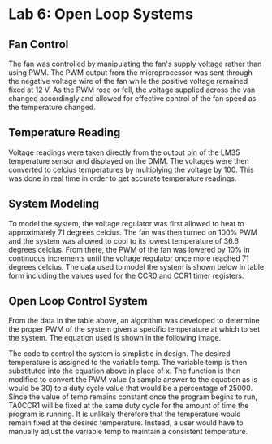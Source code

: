 # Lab 6: Open Loop Systems

## Fan Control
The fan was controlled by manipulating the fan's supply voltage rather than using PWM. The PWM output from the microprocessor was sent through the negative voltage wire of the fan while the positive voltage remained fixed at 12 V. As the PWM rose or fell, the voltage supplied across the van changed accordingly and allowed for effective control of the fan speed as the temperature changed. 

## Temperature Reading
Voltage readings were taken directly from the output pin of the LM35 temperature sensor and displayed on the DMM. The voltages were then converted to celcius temperatures by multiplying the voltage by 100. This was done in real time in order to get accurate temperature readings. 

## System Modeling
To model the system, the voltage regulator was first allowed to heat to approximately 71 degrees celcius. The fan was then turned on 100% PWM and the system was allowed to cool to its lowest temperature of 36.6 degrees celcius. From there, the PWM of the fan was lowered by 10% in continuous increments until the voltage regulator once more reached 71 degrees celcius. The data used to model the system is shown below in table form including the values used for the CCR0 and CCR1 timer registers. 


## Open Loop Control System
From the data in the table above, an algorithm was developed to determine the proper PWM of the system given a specific temperature at which to set the system. The equation used is shown in the following image.

The code to control the system is simplistic in design. The desired temperature is assigned to the variable temp. The variable temp is then substituted into the equation above in place of x. The function is then modified to convert the PWM value (a sample answer to the equation as is would be 30) to a duty cycle value that would be a percentage of 25000. Since the value of temp remains constant once the program begins to run, TA0CCR1 will be fixed at the same duty cycle for the amount of time the program is running. It is unlikely therefore that the temperature would remain fixed at the desired temperature. Instead, a user would have to manually adjust the variable temp to maintain a consistent temperature. 
